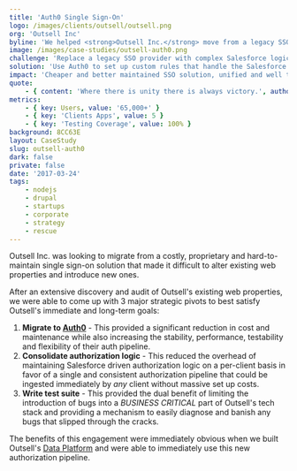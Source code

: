 ```yaml
---
title: 'Auth0 Single Sign-On'
logo: /images/clients/outsell/outsell.png
org: 'Outsell Inc'
byline: 'We helped <strong>Outsell Inc.</strong> move from a legacy SSO provider to Auth0 while reducing the complexity of their authentication logic and providing a tight Salesforce integration.'
image: /images/case-studies/outsell-auth0.png
challenge: 'Replace a legacy SSO provider with complex Salesforce logic spread over multiple client websites.'
solution: 'Use Auth0 to set up custom rules that handle the Salesforce logic in a single place for all clients.'
impact: 'Cheaper and better maintained SSO solution, unified and well tested auth logic that is shared across clients old and new.'
quote:
    - { content: 'Where there is unity there is always victory.', author: 'Publilius Syrus' }
metrics:
    - { key: Users, value: '65,000+' }
    - { key: 'Clients Apps', value: 5 }
    - { key: 'Testing Coverage', value: 100% }
background: 8CC63E
layout: CaseStudy
slug: outsell-auth0
dark: false
private: false
date: '2017-03-24'
tags:
    - nodejs
    - drupal
    - startups
    - corporate
    - strategy
    - rescue
---
```


Outsell Inc. was looking to migrate from a costly, proprietary and hard-to-maintain single sign-on solution that made it difficult to alter existing web properties and introduce new ones.

After an extensive discovery and audit of Outsell's existing web properties, we were able to come up with 3 major strategic pivots to best satisfy Outsell's immediate and long-term goals:

1. **Migrate to [Auth0](https://auth0.com/)** - This provided a significant reduction in cost and maintenance while also increasing the stability, performance, testability and flexibility of their auth pipeline.
2. **Consolidate authorization logic** - This reduced the overhead of maintaining Salesforce driven authorization logic on a per-client basis in favor of a single and consistent authorization pipeline that could be ingested immediately by *any* client without massive set up costs.
3. **Write test suite** - This provided the dual benefit of limiting the introduction of bugs into a *BUSINESS CRITICAL* part of Outsell's tech stack and providing a mechanism to easily diagnose and banish any bugs that slipped through the cracks.

The benefits of this engagement were immediately obvious when we built Outsell's [Data Platform](./work/outsell-osdata) and were able to immediately use this new authorization pipeline.
